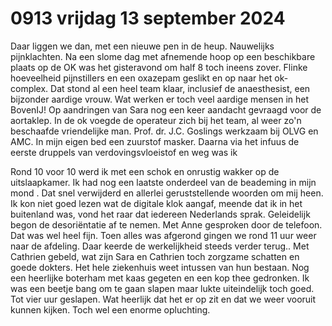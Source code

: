 # 0913 vrijdag 13 september 2024
Daar liggen we dan, met een nieuwe pen in de heup. Nauwelijks pijnklachten. Na een slome dag met afnemende hoop op een beschikbare plaats op de OK was het gisteravond om half 8 toch ineens zover. Flinke hoeveelheid pijnstillers en een oxazepam geslikt en op naar het ok-complex. Dat stond al een heel team klaar, inclusief de anaesthesist, een bijzonder aardige vrouw. Wat werken er toch veel aardige mensen in het BovenIJ! Op aandringen van Sara nog een keer aandacht gevraagd voor de aortaklep. In de ok voegde de operateur zich bij het team, al weer zo'n beschaafde vriendelijke man. Prof. dr. J.C. Goslings werkzaam bij OLVG en AMC. In mijn eigen bed een zuurstof masker. Daarna via het infuus de eerste druppels van verdovingsvloeistof en weg was ik

Rond 10 voor 10 werd ik met een schok en onrustig wakker op de uitslaapkamer. Ik had nog een laatste onderdeel van de beademing in mijn mond . Dat snel verwijderd en allerlei geruststellende woorden om mij heen. Ik kon niet goed lezen wat de digitale klok aangaf, meende dat ik in het buitenland was, vond het raar dat iedereen Nederlands sprak. Geleidelijk begon de desoriëntatie af te nemen. Met Anne gesproken door de telefoon. Dat was wel heel fijn. Toen alles was afgerond gingen we rond 11 uur weer naar de afdeling. 
Daar keerde de werkelijkheid steeds verder terug.. Met Cathrien gebeld, wat zijn Sara en Cathrien toch zorgzame schatten en goede dokters. Het hele ziekenhuis weet intussen van hun bestaan. Nog een heerlijke boterham met kaas gegeten en een kop thee gedronken. Ik was een beetje bang om te gaan slapen maar lukte uiteindelijk toch goed. Tot vier uur geslapen. 
Wat heerlijk dat het er op zit en dat we weer vooruit kunnen kijken. Toch wel een enorme opluchting.